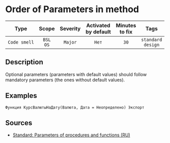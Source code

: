 # Order of Parameters in method

| Type | Scope | Severity | Activated<br/>by default | Minutes<br/>to fix | Tags |
| :-: | :-: | :-: | :-: | :-: | :-: |
| `Code smell` | `BSL`<br/>`OS` | `Major` | `Нет` | `30` | `standard`<br/>`design` |


## <TODO PARAMS>

## Description

Optional parameters (parameters with default values) should follow mandatory parameters (the ones without default values).

## Examples

```bsl
Функция КурсВалютыНаДату(Валюта, Дата = Неопределено) Экспорт
```

## Sources

* [Standard: Parameters of procedures and functions (RU)](https://its.1c.ru/db/v8std#content:640:hdoc)
